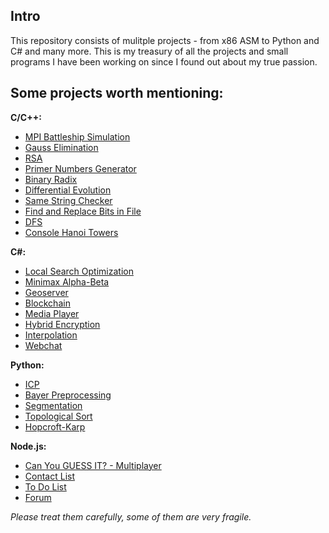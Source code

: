 ## Intro

This repository consists of mulitple projects - from x86 ASM to Python and C# and many more. This is my treasury of all the projects and small programs I have been working on since I found out about my true passion.

## Some projects worth mentioning:
**C/C++:**
* [MPI Battleship Simulation](c_cpp_projects/MPI_battleship)
* [Gauss Elimination](c_cpp_projects/gauss_elimination)
* [RSA](c_cpp_projects/rsa)
* [Primer Numbers Generator](c_cpp_projects/prime_numbers_generator)
* [Binary Radix](c_cpp_projects/bin_radix)
* [Differential Evolution](c_cpp_projects/differential_evolution_std_thread)
* [Same String Checker](c_cpp_projects/same_string_checker)
* [Find and Replace Bits in File](c_cpp_projects/replace_find_bits)
* [DFS](c_cpp_projects/DFS)
* [Console Hanoi Towers](c_cpp_projects/hanoi__towers)

**C#:**
* [Local Search Optimization](dotnet_projects/local_search_algos)
* [Minimax Alpha-Beta](dotnet_projects/minimax_alpha_beta)
* [Geoserver](dotnet_projects/geoserver)
* [Blockchain](dotnet_projects/blockchain)
* [Media Player](dotnet_projects/media_player)
* [Hybrid Encryption](dotnet_projects/hybrid_encryption)
* [Interpolation](dotnet_projects/interpolation)
* [Webchat](dotnet_projects/webchat)

**Python:**
* [ICP](python_projects/computer_vision_ICP)
* [Bayer Preprocessing](python_projects/computer_vision_bayer)
* [Segmentation](python_projects/computer_vision_segmentation)
* [Topological Sort](python_projects/topo_sort)
* [Hopcroft-Karp](python_projects/hopcroft_karp)

**Node.js:**
* [Can You GUESS IT? - Multiplayer](node_projects/draw_guess_multiplayer)
* [Contact List](node_projects/simple_contact_list)
* [To Do List](node_projects/todo_list)
* [Forum](node_projects/forum)

*Please treat them carefully, some of them are very fragile.*
